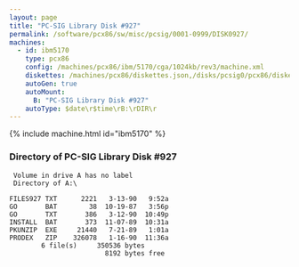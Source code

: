 ```yaml
---
layout: page
title: "PC-SIG Library Disk #927"
permalink: /software/pcx86/sw/misc/pcsig/0001-0999/DISK0927/
machines:
  - id: ibm5170
    type: pcx86
    config: /machines/pcx86/ibm/5170/cga/1024kb/rev3/machine.xml
    diskettes: /machines/pcx86/diskettes.json,/disks/pcsig0/pcx86/diskettes.json
    autoGen: true
    autoMount:
      B: "PC-SIG Library Disk #927"
    autoType: $date\r$time\rB:\rDIR\r
---
```


{% include machine.html id="ibm5170" %}

### Directory of PC-SIG Library Disk #927

     Volume in drive A has no label
     Directory of A:\

    FILES927 TXT      2221   3-13-90   9:52a
    GO       BAT        38  10-19-87   3:56p
    GO       TXT       386   3-12-90  10:49p
    INSTALL  BAT       373  11-07-89  10:31a
    PKUNZIP  EXE     21440   7-21-89   1:01a
    PRODEX   ZIP    326078   1-16-90  11:36a
            6 file(s)     350536 bytes
                            8192 bytes free
